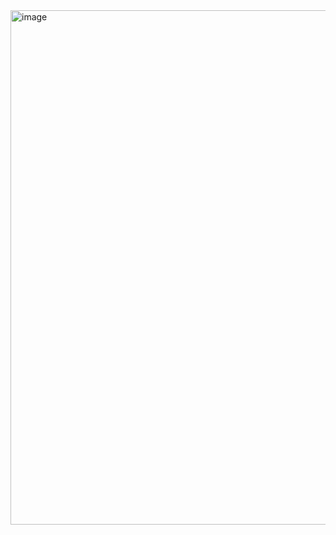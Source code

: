 <img width="840" height="823" alt="image" src="https://github.com/user-attachments/assets/c84f4682-b95b-4208-8ae8-b3ff7a004b2b" />

